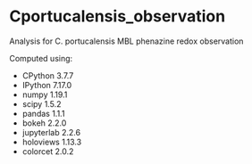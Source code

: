 # Cportucalensis_observation
Analysis for C. portucalensis MBL phenazine redox observation

Computed using:
- CPython 3.7.7
- IPython 7.17.0
- numpy 1.19.1
- scipy 1.5.2
- pandas 1.1.1
- bokeh 2.2.0
- jupyterlab 2.2.6
- holoviews 1.13.3
- colorcet 2.0.2

